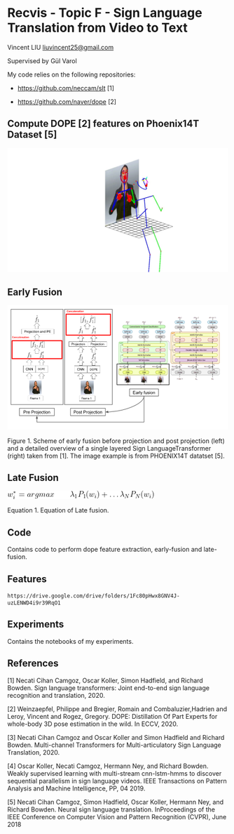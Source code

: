 # Recvis - Topic F - Sign Language Translation from Video to Text

Vincent LIU liuvincent25@gmail.com

Supervised by Gül Varol

My code relies on the following repositories:

* https://github.com/neccam/slt [1]

* https://github.com/naver/dope [2]

## Compute DOPE [2] features on Phoenix14T Dataset [5]

![Dope.Viz](https://github.com/liuvince/mva-slt/blob/main/Slide/dope_viz.jpg)

## Early Fusion

![Early.Fusion](https://github.com/liuvince/mva-slt/blob/main/Slide/early_fusion.png)

Figure 1. Scheme of early fusion before projection and post projection (left) and a detailed overview of a single layered Sign LanguageTransformer (right) taken from [1]. The image example is from PHOENIX14T datatset [5].

## Late Fusion

![Late.Fusion](https://github.com/liuvince/mva-slt/blob/main/Slide/late_fusion.gif)

Equation 1. Equation of Late fusion.

## Code

Contains code to perform dope feature extraction, early-fusion and late-fusion.

## Features

```
https://drive.google.com/drive/folders/1Fc80pHwx8GNV4J-uzLENWD4i9r39RqO1
```

## Experiments

Contains the notebooks of my experiments.

## References

[1]  Necati  Cihan  Camgoz,  Oscar  Koller,  Simon  Hadfield,  and Richard Bowden.  Sign language transformers:  Joint end-to-end sign language recognition and translation, 2020.

[2]  Weinzaepfel, Philippe and Bregier, Romain and Combaluzier,Hadrien and Leroy, Vincent and Rogez, Gregory. DOPE: Distillation Of Part Experts for whole-body 3D pose estimation in the wild. In ECCV, 2020.

[3]  Necati Cihan Camgoz and Oscar Koller and Simon Hadfield and Richard Bowden.  Multi-channel Transformers for Multi-articulatory Sign Language Translation, 2020.

[4]  Oscar  Koller,  Necati  Camgoz,  Hermann  Ney,  and  Richard Bowden.  Weakly supervised learning with multi-stream cnn-lstm-hmms to discover sequential parallelism in sign language videos. IEEE Transactions on Pattern Analysis and Machine Intelligence, PP, 04 2019.

[5] Necati  Cihan  Camgoz,  Simon  Hadfield,  Oscar  Koller,  Hermann Ney, and Richard Bowden. Neural sign language translation.  InProceedings of the IEEE Conference on Computer Vision and Pattern Recognition (CVPR), June 2018

